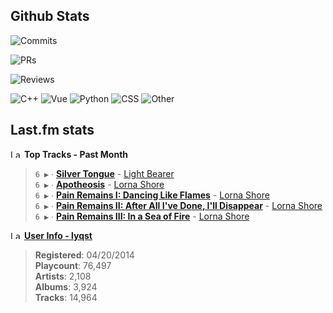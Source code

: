 ## Github Stats

![Commits](https://img.shields.io/badge/410%20commits%20pushed-87c4f2?style=flat-square)

![PRs](https://img.shields.io/badge/88%20pull%20requests%20submitted-fcabd8?style=flat-square)

![Reviews](https://img.shields.io/badge/67%20pull%20requests%20review-ffe799?style=flat-square)

![C++](https://img.shields.io/badge/47.7-white?style=flat-square&label=C%2B%2B&labelColor=%23f34b7d)
![Vue](https://img.shields.io/badge/14.7-white?style=flat-square&label=Vue&labelColor=%2341b883)
![Python](https://img.shields.io/badge/12.9-white?style=flat-square&label=Python&labelColor=%233572A5)
![CSS](https://img.shields.io/badge/8.6-white?style=flat-square&label=CSS&labelColor=%23563d7c)
![Other](https://img.shields.io/badge/15.8-white?style=flat-square&label=Other&labelColor=%23ededed)

## Last.fm stats
<!--START_LASTFM_TRACKS:{"period": "1month", "rows": 5}-->
<a href="https://last.fm" target="_blank"><img src="https://user-images.githubusercontent.com/17434202/215290617-e793598d-d7c9-428f-9975-156db1ba89cc.svg" alt="Last.fm Logo" width="18" height="13"/></a> **Top Tracks - Past Month**

> `6 ▶️` ∙ **[Silver Tongue](https://www.last.fm/music/Light+Bearer/_/Silver+Tongue)** - [Light Bearer](https://www.last.fm/music/Light+Bearer)<br/>
> `6 ▶️` ∙ **[Apotheosis](https://www.last.fm/music/Lorna+Shore/_/Apotheosis)** - [Lorna Shore](https://www.last.fm/music/Lorna+Shore)<br/>
> `6 ▶️` ∙ **[Pain Remains I: Dancing Like Flames](https://www.last.fm/music/Lorna+Shore/_/Pain+Remains+I:+Dancing+Like+Flames)** - [Lorna Shore](https://www.last.fm/music/Lorna+Shore)<br/>
> `6 ▶️` ∙ **[Pain Remains II: After All I've Done, I'll Disappear](https://www.last.fm/music/Lorna+Shore/_/Pain+Remains+II:+After+All+I%27ve+Done,+I%27ll+Disappear)** - [Lorna Shore](https://www.last.fm/music/Lorna+Shore)<br/>
> `6 ▶️` ∙ **[Pain Remains III: In a Sea of Fire](https://www.last.fm/music/Lorna+Shore/_/Pain+Remains+III:+In+a+Sea+of+Fire)** - [Lorna Shore](https://www.last.fm/music/Lorna+Shore)<br/>
<!--END_LASTFM_TRACKS-->
<!--START_LASTFM_USER_INFO-->
<a href="https://last.fm" target="_blank"><img src="https://user-images.githubusercontent.com/17434202/215290617-e793598d-d7c9-428f-9975-156db1ba89cc.svg" alt="Last.fm Logo" width="18" height="13"/></a> **[User Info - lyqst](https://www.last.fm/user/lyqst)**

> **Registered**: 04/20/2014<br/>
> **Playcount**: 76,497<br/>
> **Artists**: 2,108<br/>
> **Albums**: 3,924<br/>
> **Tracks**: 14,964<br/>
<!--END_LASTFM_USER_INFO-->
